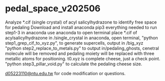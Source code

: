 # pedal_space_v202506
Analyze *.cif (single crystal) of acyl salicylhydrazone to identify free space for pedaling
Download and install anaconda
pip3 everything needed to run step1-3 in anaconda
use anaconda to open terminal
place *.cif of acylsalicylhydrazone in /single_crystal
in anaconda, open terminal, "python step1_grep_cif_to_xyz.py", to generate supercells, output in /big_xyz
"python step2_replace_to_metals.py" to output in/pedaling_ghosts, cenetral molecule will be removed and pedaling moiety will be replaced with three metallic atoms for positioning. t0.xyz is complete cheese, just a check point.
"python step3_pillar_void.py" to calculate the pedaling cheese size.

d05223110@ntu.edu.tw for code modification or questions.
